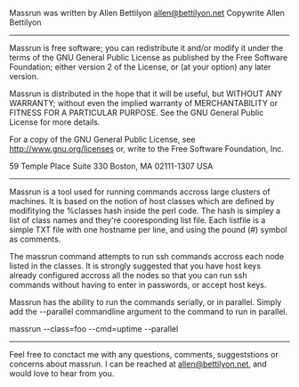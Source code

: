 Massrun was written by Allen Bettilyon <allen@bettilyon.net>
Copywrite Allen Bettilyon

-------------------------------------------------------------------------------

Massrun is free software; you can redistribute it and/or modify
it under the terms of the GNU General Public License as published by
the Free Software Foundation; either version 2 of the License, or
(at your option) any later version.

Massrun is distributed in the hope that it will be useful,
but WITHOUT ANY WARRANTY; without even the implied warranty of
MERCHANTABILITY or FITNESS FOR A PARTICULAR PURPOSE.  See the
GNU General Public License for more details.

For a copy of the GNU General Public License, see http://www.gnu.org/licenses
or, write to the Free Software Foundation, Inc. 

   59 Temple Place 
   Suite 330 
   Boston, MA 02111-1307  USA 

--------------------------------------------------------------------------------

Massrun is a tool used for running commands accross large clusters of machines.
It is based on the notion of host classes which are defined by modifitying the
%classes hash inside the perl code.  The hash is simpley a list of class names
and they're cooresponding list file.  Each listfile is a simple TXT file with
one hostname per line, and using the pound (#) symbol as comments.

The massrun command attempts to run ssh commands accross each node listed in 
the classes.  It is strongly suggested that you have host keys already configured
accross all the nodes so that you can run ssh commands without having to enter
in passwords, or accept host keys.  

Massrun has the ability to run the commands serially, or in parallel.  Simply
add the --parallel commandline argument to the command to run in parallel.


  massrun --class=foo --cmd=uptime --parallel

-------------------------------------------------------------------------------

Feel free to conctact me with any questions, comments, suggeststions or
concerns about massrun.  I can be reached at allen@bettilyon.net, and would 
love to hear from you.









